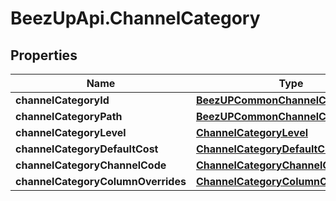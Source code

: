 # BeezUpApi.ChannelCategory

## Properties
Name | Type | Description | Notes
------------ | ------------- | ------------- | -------------
**channelCategoryId** | [**BeezUPCommonChannelCategoryId**](BeezUPCommonChannelCategoryId.md) |  | 
**channelCategoryPath** | [**BeezUPCommonChannelCategoryPath**](BeezUPCommonChannelCategoryPath.md) |  | 
**channelCategoryLevel** | [**ChannelCategoryLevel**](ChannelCategoryLevel.md) |  | 
**channelCategoryDefaultCost** | [**ChannelCategoryDefaultCost**](ChannelCategoryDefaultCost.md) |  | [optional] 
**channelCategoryChannelCode** | [**ChannelCategoryChannelCode**](ChannelCategoryChannelCode.md) |  | [optional] 
**channelCategoryColumnOverrides** | [**ChannelCategoryColumnOverrides**](ChannelCategoryColumnOverrides.md) |  | [optional] 



